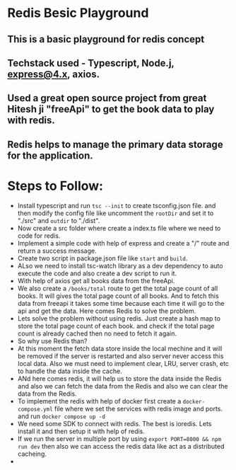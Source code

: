 # Redis Besic Playground

## This is a basic playground for redis concept

## Techstack used - Typescript, Node.j, express@4.x, axios.

## Used a great open source project from great Hitesh ji "freeApi" to get the book data to play with redis.

## Redis helps to manage the primary data storage for the application.

# Steps to Follow:

- Install typescript and run `tsc --init` to create tsconfig.json file. and then modify the config file like uncomment the `rootDir` and set it to "./src" and `outdir` to "./dist".
- Now create a src folder where create a index.ts file where we need to code for redis.
- Implement a simple code with help of express and create a "/" route and return a success message.
- Create two script in package.json file like `start` and `build`.
- ALso we need to install tsc-watch library as a dev dependency to auto execute the code and also create a dev script to run it.
- With help of axios get all books data from the freeApi.
- We also create a `/books/total` route to get the total page count of all books. It will gives the total page count of all books. And to fetch this data from freeapi it takes some time because each time it will go to the api and get the data. Here comes Redis to solve the problem.
- Lets solve the problem without using redis. Just create a hash map to store the total page count of each book. and check if the total page count is already cached then no need to fetch it again.
- So why use Redis than?
- At this moment the fetch data store inside the local mechine and it will be removed if the server is restarted and also server never access this local data. Also we must need to implement clear, LRU, server crash, etc to handle the data inside the cache.
- ANd here comes redis, it will help us to store the data inside the Redis and also we can fetch the data from the Redis and also we can clear the data from the Redis.
- To implement the redis with help of docker first create a `docker-compose.yml` file where we set the services with redis image and ports. and run `docker compose up -d`
- We need some SDK to connect with redis. The best is ioredis. Lets install it and then setup it with help of redis.
- If we run the server in multiple port by using `export PORT=8000 && npm run dev` then also we can access the redis data like act as a distributed cacheing.
- 
